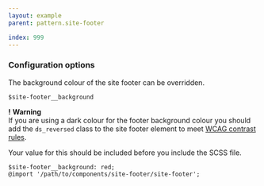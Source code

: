 ```yaml
---
layout: example
parent: pattern.site-footer

index: 999
---
```


### Configuration options

The background colour of the site footer can be overridden.

`$site-footer__background`

<div class="ds_warning-text">
    <strong class="ds_warning-text__icon" aria-hidden="true">!</strong>
    <strong class="visually-hidden">Warning</strong>
    <div class="ds_warning-text__text">If you are using a dark colour for the footer background colour you should add the <code class="highlighter-rouge">ds_reversed</code> class to the site footer element to meet <a href="https://www.w3.org/TR/WCAG21/#contrast-minimum">WCAG contrast rules</a>.</div>
</div>

Your value for this should be included before you include the SCSS file.

    $site-footer__background: red;
    @import '/path/to/components/site-footer/site-footer';
